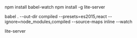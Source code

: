 npm install babel-watch
npm install -g lite-server

babel . --out-dir compiled --presets=es2015,react --ignore=node_modules,compiled --source-maps inline --watch

lite-server